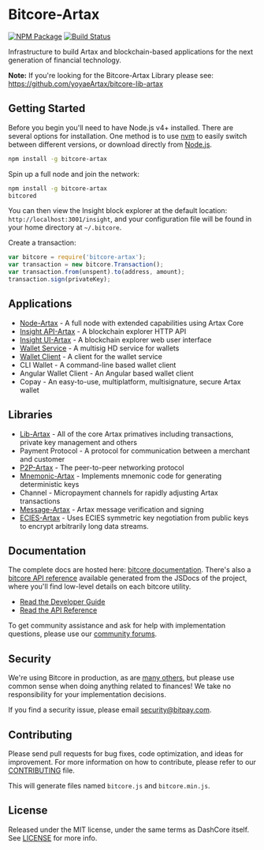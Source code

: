 # Bitcore-Artax

[![NPM Package](https://img.shields.io/npm/v/bitcore-artax.svg?style=flat-square)](https://www.npmjs.org/package/bitcore-artax)
[![Build Status](https://img.shields.io/travis/yoyaeArtax/bitcore-artax.svg?branch=master&style=flat-square)](https://travis-ci.org/yoyaeArtax/bitcore-artax)

Infrastructure to build Artax and blockchain-based applications for the next generation of financial technology.

**Note:** If you're looking for the Bitcore-Artax Library please see: https://github.com/yoyaeArtax/bitcore-lib-artax

## Getting Started

Before you begin you'll need to have Node.js v4+ installed. There are several options for installation. One method is to use [nvm](https://github.com/creationix/nvm) to easily switch between different versions, or download directly from [Node.js](https://nodejs.org/).

```bash
npm install -g bitcore-artax
```

Spin up a full node and join the network:

```bash
npm install -g bitcore-artax
bitcored
```

You can then view the Insight block explorer at the default location: `http://localhost:3001/insight`, and your configuration file will be found in your home directory at `~/.bitcore`.

Create a transaction:
```js
var bitcore = require('bitcore-artax');
var transaction = new bitcore.Transaction();
var transaction.from(unspent).to(address, amount);
transaction.sign(privateKey);
```

## Applications

- [Node-Artax](https://github.com/yoyaeArtax/bitcore-node-artax) - A full node with extended capabilities using Artax Core
- [Insight API-Artax](https://github.com/yoyaeArtax/insight-api-artax) - A blockchain explorer HTTP API
- [Insight UI-Artax](https://github.com/yoyaeArtax/insight-ui-artax) - A blockchain explorer web user interface
- [Wallet Service](https://github.com/yoyaeArtax/bitcore-wallet-service-artax) - A multisig HD service for wallets
- [Wallet Client](https://github.com/yoyaeArtax/bitcore-wallet-client-artax) - A client for the wallet service
- CLI Wallet - A command-line based wallet client
- Angular Wallet Client - An Angular based wallet client
- Copay - An easy-to-use, multiplatform, multisignature, secure Artax wallet

## Libraries

- [Lib-Artax](https://github.com/yoyaeArtax/bitcore-lib-artax) - All of the core Artax primatives including transactions, private key management and others
- Payment Protocol - A protocol for communication between a merchant and customer
- [P2P-Artax](https://github.com/yoyaeArtax/bitcore-p2p-artax) - The peer-to-peer networking protocol
- [Mnemonic-Artax](https://github.com/yoyaeArtax/bitcore-mnemonic-artax) - Implements mnemonic code for generating deterministic keys
- Channel - Micropayment channels for rapidly adjusting Artax transactions
- [Message-Artax](https://github.com/yoyaeArtax/bitcore-message-artax) - Artax message verification and signing
- [ECIES-Artax](https://github.com/yoyaeArtax/bitcore-ecies-artax) - Uses ECIES symmetric key negotiation from public keys to encrypt arbitrarily long data streams.

## Documentation

The complete docs are hosted here: [bitcore documentation](http://bitcore.io/guide/). There's also a [bitcore API reference](http://bitcore.io/api/) available generated from the JSDocs of the project, where you'll find low-level details on each bitcore utility.

- [Read the Developer Guide](http://bitcore.io/guide/)
- [Read the API Reference](http://bitcore.io/api/)

To get community assistance and ask for help with implementation questions, please use our [community forums](http://bitpaylabs.com/c/bitcore).

## Security

We're using Bitcore in production, as are [many others](http://bitcore.io#projects), but please use common sense when doing anything related to finances! We take no responsibility for your implementation decisions.

If you find a security issue, please email security@bitpay.com.

## Contributing

Please send pull requests for bug fixes, code optimization, and ideas for improvement. For more information on how to contribute, please refer to our [CONTRIBUTING](https://github.com/yoyaeArtax/bitcore-artax/blob/master/CONTRIBUTING.md) file.

This will generate files named `bitcore.js` and `bitcore.min.js`.

## License

Released under the MIT license, under the same terms as DashCore itself. See [LICENSE](LICENSE) for more info.
